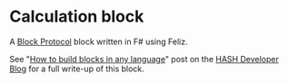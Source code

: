 # Calculation block

A [Block Protocol](https://blockprotocol.org/) block written in F# using Feliz.

See "[How to build blocks in any language](https://hash.dev/blog/build-blocks-in-any-language)" post on the [HASH Developer Blog](https://hash.dev/blog) for a full write-up of this block.
